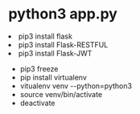 # python3 app.py
<li>pip3 install flask</li>
<li>pip3 install Flask-RESTFUL</li>
<li>pip3 install Flask-JWT</li>
<ul>
<li>pip3 freeze</li>
<li>pip install virtualenv</li>
  <li>vitualenv venv --python=python3 </li>
  <li> source venv/bin/activate </li>
  <li> deactivate </li>
</ul>
